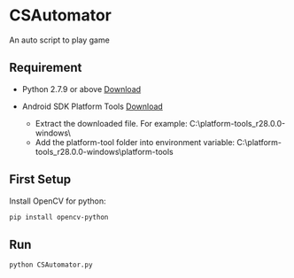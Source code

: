 # CSAutomator

An auto script to play game

## Requirement

* Python 2.7.9 or above
[Download](https://www.python.org/downloads/)

* Android SDK Platform Tools
[Download](https://developer.android.com/studio/releases/platform-tools)
  * Extract the downloaded file. For example: C:\platform-tools_r28.0.0-windows\
  * Add the platform-tool folder into environment variable: C:\platform-tools_r28.0.0-windows\platform-tools

## First Setup

Install OpenCV for python:
``` bash
pip install opencv-python
```

## Run

``` bash
python CSAutomator.py
```